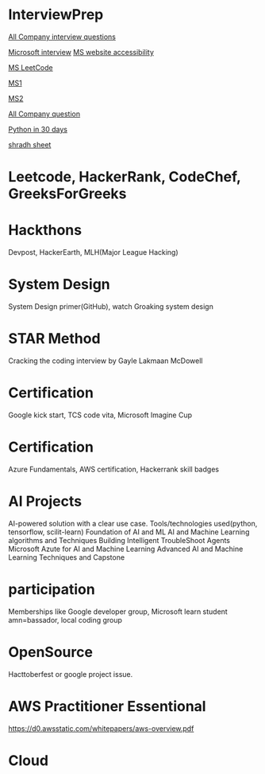 # InterviewPrep

[All Company interview questions](https://github.com/hxu296/leetcode-company-wise-problems-2022?tab=readme-ov-file)

[Microsoft interview](https://www.geeksforgeeks.org/microsoft-topics-interview-preparation/)
[MS website accessibility](https://careers.microsoft.com/v2/global/en/accessibility.html)

[MS LeetCode](https://leetcode.com/problem-list/55vr69d7/)

[MS1](https://military.microsoft.com/mssa/#MSSA-pillars)

[MS2](https://leap.microsoft.com/en-US/)

[All Company question](https://gist.github.com/krishnadey30/88c4e2f601e96597974c00185e479532)

[Python in 30 days](https://github.com/HalilDeniz/Python30Days)

[shradh sheet](https://docs.google.com/spreadsheets/d/1mvlc8EYc3OVVU3X7NKoC0iZJr_45BL_pVxiJec0r94c/edit?gid=0#gid=0)

# Leetcode, HackerRank, CodeChef, GreeksForGreeks

# Hackthons
Devpost, HackerEarth, MLH(Major League Hacking)

# System Design 
  System Design primer(GitHub), watch Groaking system design

# STAR Method
  Cracking the coding interview by Gayle Lakmaan McDowell

# Certification

Google kick start, TCS code vita, Microsoft Imagine Cup

# Certification
Azure Fundamentals,
AWS certification,
Hackerrank skill badges

# AI Projects
AI-powered solution with a clear use case.
Tools/technologies used(python, tensorflow, scilit-learn)
Foundation of AI and ML
AI and Machine Learning algorithms and Techniques
Building Intelligent TroubleShoot Agents
Microsoft Azute for AI and Machine Learning
Advanced AI and Machine Learning Techniques and Capstone

# participation
Memberships like Google developer group, Microsoft learn student amn=bassador, local coding group
# OpenSource
Hacttoberfest or google project issue.

# AWS Practitioner Essentional
https://d0.awsstatic.com/whitepapers/aws-overview.pdf

# Cloud 
